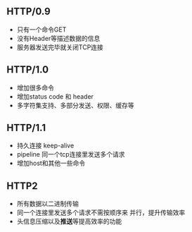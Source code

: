 ## HTTP/0.9

* 只有一个命令GET
* 没有Header等描述数据的信息
* 服务器发送完毕就关闭TCP连接

## HTTP/1.0

* 增加很多命令
* 增加status code 和 header
* 多字符集支持、多部分发送、权限、缓存等

## HTTP/1.1

* 持久连接 keep-alive
* pipeline 同一个tcp连接里发送多个请求
* 增加host和其他一些命令

## HTTP2

* 所有数据以二进制传输
* 同一个连接里发送多个请求不需按顺序来 并行，提升传输效率
* 头信息压缩以及**推送**等提高效率的功能
